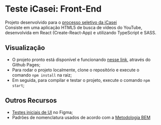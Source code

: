 # Teste iCasei: Front-End
Projeto desenvolvido para o [processo seletivo da iCasei](https://github.com/icasei/teste-Front-End)\
Consiste em uma aplicação HTML5 de busca de vídeos do YouTube, desenvolvida em React (Create-React-App) e utilizando TypeScript e SASS.

## Visualização
- O projeto pronto está disponível e funcionando [nesse link](http://miguel-malagoli/github.io/teste-front-end), através do Github Pages;
- Para rodar o projeto localmente, clone o repositório e execute o comando `npm install` na raiz;
- Em seguida, para compilar e testar o projeto, execute o comando `npm start`;

## Outros Recursos
- [Testes iniciais de UI](https://www.figma.com/file/NizUfhOsxInvpSCxb8a1vF/Testes?node-id=0%3A1) no Figma;
- Padrões de nomenclatura usados de acordo com a [Metodologia BEM](https://en.bem.info/methodology/quick-start/)

